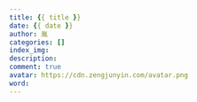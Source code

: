 ```yaml
---
title: {{ title }}
date: {{ date }}
author: 胤
categories: []
index_img:
description:
comment: true
avatar: https://cdn.zengjunyin.com/avatar.png
word:
---
```

